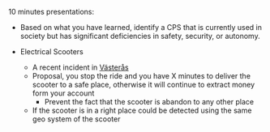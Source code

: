 10 minutes presentations:

- Based on what you have learned, identify a CPS that is currently used in society but has significant deficiencies in safety, security, or autonomy.

- Electrical Scooters
  - A recent incident in [Västerås](https://www.thelocal.se/20210927/cyclist-dies-after-crashing-into-parked-e-scooter-in-swedish-town/)
  - Proposal, you stop the ride and you have X minutes to deliver the scooter to a safe place, otherwise it will continue to extract money form your account
    - Prevent the fact that the scooter is abandon to any other place
  - If the scooter is in a right place could be detected using the same geo system of the scooter     
